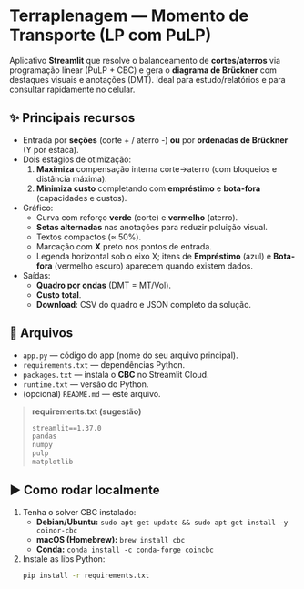 # Terraplenagem — Momento de Transporte (LP com PuLP)

Aplicativo **Streamlit** que resolve o balanceamento de **cortes/aterros** via programação linear (PuLP + CBC) e gera o **diagrama de Brückner** com destaques visuais e anotações (DMT). Ideal para estudo/relatórios e para consultar rapidamente no celular.

## ✨ Principais recursos
- Entrada por **seções** (corte + / aterro -) **ou** por **ordenadas de Brückner** (Y por estaca).
- Dois estágios de otimização:
  1) **Maximiza** compensação interna corte→aterro (com bloqueios e distância máxima).
  2) **Minimiza custo** completando com **empréstimo** e **bota-fora** (capacidades e custos).
- Gráfico:
  - Curva com reforço **verde** (corte) e **vermelho** (aterro).
  - **Setas alternadas** nas anotações para reduzir poluição visual.
  - Textos compactos (≈ 50%).
  - Marcação com **X** preto nos pontos de entrada.
  - Legenda horizontal sob o eixo X; itens de **Empréstimo** (azul) e **Bota-fora** (vermelho escuro) aparecem quando existem dados.
- Saídas:
  - **Quadro por ondas** (DMT = MT/Vol).
  - **Custo total**.
  - **Download**: CSV do quadro e JSON completo da solução.

## 🧩 Arquivos
- `app.py` — código do app (nome do seu arquivo principal).
- `requirements.txt` — dependências Python.
- `packages.txt` — instala o **CBC** no Streamlit Cloud.
- `runtime.txt` — versão do Python.
- (opcional) `README.md` — este arquivo.

> **requirements.txt (sugestão)**
> ```txt
> streamlit==1.37.0
> pandas
> numpy
> pulp
> matplotlib
> ```

## ▶️ Como rodar localmente
1. Tenha o solver CBC instalado:
   - **Debian/Ubuntu:** `sudo apt-get update && sudo apt-get install -y coinor-cbc`
   - **macOS (Homebrew):** `brew install cbc`
   - **Conda:** `conda install -c conda-forge coincbc`
2. Instale as libs Python:
   ```bash
   pip install -r requirements.txt
